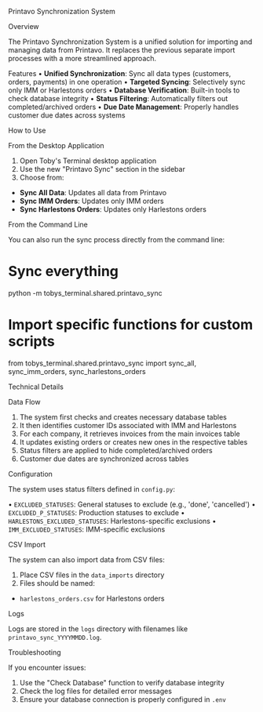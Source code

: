 Printavo Synchronization System

Overview

The Printavo Synchronization System is a unified solution for importing and managing data from Printavo. It replaces the previous separate import processes with a more streamlined approach.


Features
• **Unified Synchronization**: Sync all data types (customers, orders, payments) in one operation
• **Targeted Syncing**: Selectively sync only IMM or Harlestons orders
• **Database Verification**: Built-in tools to check database integrity
• **Status Filtering**: Automatically filters out completed/archived orders
• **Due Date Management**: Properly handles customer due dates across systems


How to Use

From the Desktop Application
1. Open Toby's Terminal desktop application
2. Use the new "Printavo Sync" section in the sidebar
3. Choose from:
- **Sync All Data**: Updates all data from Printavo
- **Sync IMM Orders**: Updates only IMM orders
- **Sync Harlestons Orders**: Updates only Harlestons orders


From the Command Line

You can also run the sync process directly from the command line:


# Sync everything
python -m tobys_terminal.shared.printavo_sync

# Import specific functions for custom scripts
from tobys_terminal.shared.printavo_sync import sync_all, sync_imm_orders, sync_harlestons_orders


Technical Details

Data Flow
1. The system first checks and creates necessary database tables
2. It then identifies customer IDs associated with IMM and Harlestons
3. For each company, it retrieves invoices from the main invoices table
4. It updates existing orders or creates new ones in the respective tables
5. Status filters are applied to hide completed/archived orders
6. Customer due dates are synchronized across tables


Configuration

The system uses status filters defined in `config.py`:

• `EXCLUDED_STATUSES`: General statuses to exclude (e.g., 'done', 'cancelled')
• `EXCLUDED_P_STATUSES`: Production statuses to exclude
• `HARLESTONS_EXCLUDED_STATUSES`: Harlestons-specific exclusions
• `IMM_EXCLUDED_STATUSES`: IMM-specific exclusions


CSV Import

The system can also import data from CSV files:

1. Place CSV files in the `data_imports` directory
2. Files should be named:
- `harlestons_orders.csv` for Harlestons orders


Logs

Logs are stored in the `logs` directory with filenames like `printavo_sync_YYYYMMDD.log`.


Troubleshooting

If you encounter issues:

1. Use the "Check Database" function to verify database integrity
2. Check the log files for detailed error messages
3. Ensure your database connection is properly configured in `.env`